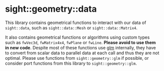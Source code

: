 # sight::geometry::data

This library contains geometrical functions to interact with our data of `sight::data`, such as `sight::data::Mesh` or `sight::data::Matrix4`.

It also contains geometrical functions or algorithms using custom types such as `fwVec3d`, `fwMatrix4x4`, `fwPlane` or `fwLine`. **Please avoid to use them in new code**. Despite most of these functions use [glm](https://github.com/g-truc/glm) internally, they have to convert from scalar data to parallel data at each call and thus they are not optimal. Please use functions from `sight::geometry::glm` if possible, or consider port functions from this library to `sight::geometry::glm`.
